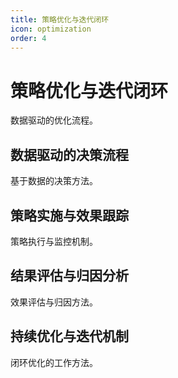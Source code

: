 ```yaml
---
title: 策略优化与迭代闭环
icon: optimization
order: 4
---
```


# 策略优化与迭代闭环

数据驱动的优化流程。

## 数据驱动的决策流程

基于数据的决策方法。

## 策略实施与效果跟踪

策略执行与监控机制。

## 结果评估与归因分析

效果评估与归因方法。

## 持续优化与迭代机制

闭环优化的工作方法。

